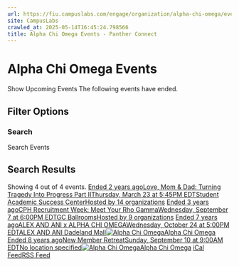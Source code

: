 ```yaml
---
url: https://fiu.campuslabs.com/engage/organization/alpha-chi-omega/events?showpastevents=true
site: CampusLabs
crawled_at: 2025-05-14T16:45:24.798566
title: Alpha Chi Omega Events - Panther Connect
---
```


# Alpha Chi Omega Events
Show Upcoming Events
The following events have ended.
## Filter Options
### Search
Search Events
## Search Results
Showing 4 out of 4 events.
[ Ended 2 years agoLove, Mom & Dad: Turning Tragedy Into Progress Part IIThursday, March 23 at 5:45PM EDTStudent Academic Success CenterHosted by 14 organizations](https://fiu.campuslabs.com/engage/event/8987422)
[ Ended 3 years agoCPH Recruitment Week: Meet Your Rho GammaWednesday, September 7 at 6:00PM EDTGC BallroomsHosted by 9 organizations](https://fiu.campuslabs.com/engage/event/8334931)
[ Ended 7 years agoALEX AND ANI x ALPHA CHI OMEGAWednesday, October 24 at 5:00PM EDTALEX AND ANI Dadeland Mall![Alpha Chi Omega](https://se-images.campuslabs.com/clink/images/a55cc5a0-3b53-4e53-91ea-092b0474c8d9903fbda5-9b3c-4f12-a51f-441156e29603.png?preset=small-sq)Alpha Chi Omega](https://fiu.campuslabs.com/engage/event/2862210)
[ Ended 8 years agoNew Member RetreatSunday, September 10 at 9:00AM EDTNo location specified![Alpha Chi Omega](https://se-images.campuslabs.com/clink/images/a55cc5a0-3b53-4e53-91ea-092b0474c8d9903fbda5-9b3c-4f12-a51f-441156e29603.png?preset=small-sq)Alpha Chi Omega](https://fiu.campuslabs.com/engage/event/2474904)
[iCal Feed](https://fiu.campuslabs.com/engage/organization/alpha-chi-omega/events.ics)[RSS Feed](https://fiu.campuslabs.com/engage/organization/alpha-chi-omega/events.rss)
